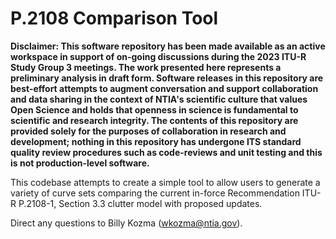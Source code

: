 # P.2108 Comparison Tool

**Disclaimer: This software repository has been made available as an active workspace in support of on-going discussions during the 2023 ITU-R Study Group 3 meetings. The work presented here represents a preliminary analysis in draft form. Software releases in this repository are best-effort attempts to augment conversation and support collaboration and data sharing in the context of NTIA's scientific culture that values Open Science and holds that openness in science is fundamental to scientific and research integrity. The contents of this repository are provided solely for the purposes of collaboration in research and development; nothing in this repository has undergone ITS standard quality review procedures such as code-reviews and unit testing and this is not production-level software.**

This codebase attempts to create a simple tool to allow users to generate a variety of curve sets comparing the current in-force Recommendation ITU-R P.2108-1, Section 3.3 clutter model with proposed updates.

Direct any questions to Billy Kozma (wkozma@ntia.gov).
